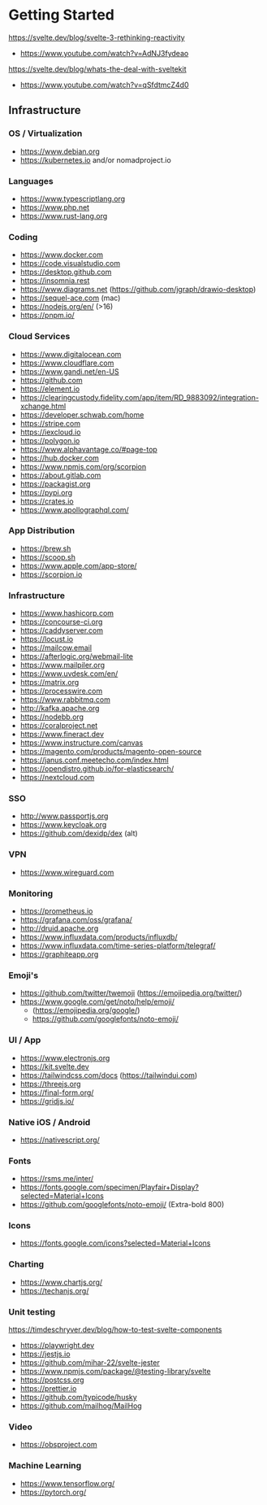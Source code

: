 # Getting Started

https://svelte.dev/blog/svelte-3-rethinking-reactivity

- https://www.youtube.com/watch?v=AdNJ3fydeao

https://svelte.dev/blog/whats-the-deal-with-sveltekit

- https://www.youtube.com/watch?v=qSfdtmcZ4d0

## Infrastructure

### OS / Virtualization

- https://www.debian.org
- https://kubernetes.io and/or nomadproject.io

### Languages

- https://www.typescriptlang.org
- https://www.php.net
- https://www.rust-lang.org

### Coding

- https://www.docker.com
- https://code.visualstudio.com
- https://desktop.github.com
- https://insomnia.rest
- https://www.diagrams.net (https://github.com/jgraph/drawio-desktop)
- https://sequel-ace.com (mac)
- https://nodejs.org/en/ (>16)
- https://pnpm.io/

### Cloud Services

- https://www.digitalocean.com
- https://www.cloudflare.com
- https://www.gandi.net/en-US
- https://github.com
- https://element.io
- https://clearingcustody.fidelity.com/app/item/RD_9883092/integration-xchange.html
- https://developer.schwab.com/home
- https://stripe.com
- https://iexcloud.io
- https://polygon.io
- https://www.alphavantage.co/#page-top
- https://hub.docker.com
- https://www.npmjs.com/org/scorpion
- https://about.gitlab.com
- https://packagist.org
- https://pypi.org
- https://crates.io
- https://www.apollographql.com/

### App Distribution

- https://brew.sh
- https://scoop.sh
- https://www.apple.com/app-store/
- https://scorpion.io

### Infrastructure

- https://www.hashicorp.com
- https://concourse-ci.org
- https://caddyserver.com
- https://locust.io
- https://mailcow.email
- https://afterlogic.org/webmail-lite
- https://www.mailpiler.org
- https://www.uvdesk.com/en/
- https://matrix.org
- https://processwire.com
- https://www.rabbitmq.com
- http://kafka.apache.org
- https://nodebb.org
- https://coralproject.net
- https://www.fineract.dev
- https://www.instructure.com/canvas
- https://magento.com/products/magento-open-source
- https://janus.conf.meetecho.com/index.html
- https://opendistro.github.io/for-elasticsearch/
- https://nextcloud.com

### SSO

- http://www.passportjs.org
- https://www.keycloak.org
- https://github.com/dexidp/dex (alt)

### VPN

- https://www.wireguard.com

### Monitoring

- https://prometheus.io
- https://grafana.com/oss/grafana/
- http://druid.apache.org
- https://www.influxdata.com/products/influxdb/
- https://www.influxdata.com/time-series-platform/telegraf/
- https://graphiteapp.org

### Emoji's

- https://github.com/twitter/twemoji (https://emojipedia.org/twitter/)
- https://www.google.com/get/noto/help/emoji/
  - (https://emojipedia.org/google/)
  - https://github.com/googlefonts/noto-emoji/

### UI / App

- https://www.electronjs.org
- https://kit.svelte.dev
- https://tailwindcss.com/docs (https://tailwindui.com)
- https://threejs.org
- https://final-form.org/
- https://gridjs.io/

### Native iOS / Android

- https://nativescript.org/

### Fonts

- https://rsms.me/inter/
- https://fonts.google.com/specimen/Playfair+Display?selected=Material+Icons
- https://github.com/googlefonts/noto-emoji/ (Extra-bold 800)

### Icons

- https://fonts.google.com/icons?selected=Material+Icons

### Charting

- https://www.chartjs.org/
- https://techanjs.org/

### Unit testing

https://timdeschryver.dev/blog/how-to-test-svelte-components

- https://playwright.dev
- https://jestjs.io
- https://github.com/mihar-22/svelte-jester
- https://www.npmjs.com/package/@testing-library/svelte
- https://postcss.org
- https://prettier.io
- https://github.com/typicode/husky
- https://github.com/mailhog/MailHog

### Video

- https://obsproject.com

### Machine Learning

- https://www.tensorflow.org/
- https://pytorch.org/
